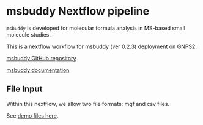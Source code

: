 # msbuddy Nextflow pipeline

`msbuddy` is developed for molecular formula analysis in MS-based small molecule studies.

This is a nextflow workflow for msbuddy (ver 0.2.3) deployment on GNPS2.

[msbuddy GitHub repository](https://github.com/Philipbear/msbuddy)

[msbuddy documentation](https://msbuddy.readthedocs.io/en/latest/)


## File Input
Within this nextflow, we allow two file formats: mgf and csv files.

See [demo files here](https://github.com/Philipbear/msbuddy/tree/main/demo).



